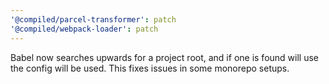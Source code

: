 ```yaml
---
'@compiled/parcel-transformer': patch
'@compiled/webpack-loader': patch
---
```


Babel now searches upwards for a project root, and if one is found will use the config will be used. This fixes issues in some monorepo setups.

